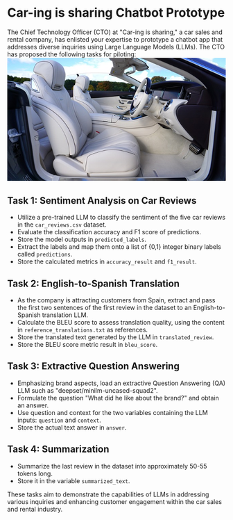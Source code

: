 # Car-ing is sharing Chatbot Prototype

The Chief Technology Officer (CTO) at "Car-ing is sharing," a car sales and rental company, has enlisted your expertise to prototype a chatbot app that addresses diverse inquiries using Large Language Models (LLMs). The CTO has proposed the following tasks for piloting:
![image](car.jpeg)
## Task 1: Sentiment Analysis on Car Reviews
- Utilize a pre-trained LLM to classify the sentiment of the five car reviews in the `car_reviews.csv` dataset.
- Evaluate the classification accuracy and F1 score of predictions.
- Store the model outputs in `predicted_labels`.
- Extract the labels and map them onto a list of {0,1} integer binary labels called `predictions`.
- Store the calculated metrics in `accuracy_result` and `f1_result`.

## Task 2: English-to-Spanish Translation
- As the company is attracting customers from Spain, extract and pass the first two sentences of the first review in the dataset to an English-to-Spanish translation LLM.
- Calculate the BLEU score to assess translation quality, using the content in `reference_translations.txt` as references.
- Store the translated text generated by the LLM in `translated_review`.
- Store the BLEU score metric result in `bleu_score`.

## Task 3: Extractive Question Answering
- Emphasizing brand aspects, load an extractive Question Answering (QA) LLM such as "deepset/minilm-uncased-squad2".
- Formulate the question "What did he like about the brand?" and obtain an answer.
- Use question and context for the two variables containing the LLM inputs: `question` and `context`.
- Store the actual text answer in `answer`.

## Task 4: Summarization
- Summarize the last review in the dataset into approximately 50-55 tokens long.
- Store it in the variable `summarized_text`.

These tasks aim to demonstrate the capabilities of LLMs in addressing various inquiries and enhancing customer engagement within the car sales and rental industry.